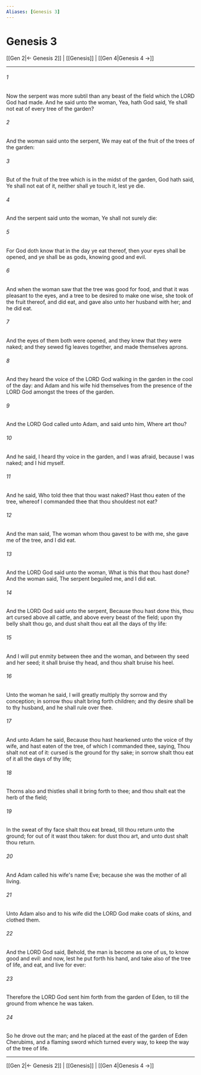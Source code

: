 ```yaml
---
Aliases: [Genesis 3]
---
```

# Genesis 3

[[Gen 2|← Genesis 2]] | [[Genesis]] | [[Gen 4|Genesis 4 →]]
***



###### 1 
Now the serpent was more subtil than any beast of the field which the LORD God had made. And he said unto the woman, Yea, hath God said, Ye shall not eat of every tree of the garden? 

###### 2 
And the woman said unto the serpent, We may eat of the fruit of the trees of the garden: 

###### 3 
But of the fruit of the tree which is in the midst of the garden, God hath said, Ye shall not eat of it, neither shall ye touch it, lest ye die. 

###### 4 
And the serpent said unto the woman, Ye shall not surely die: 

###### 5 
For God doth know that in the day ye eat thereof, then your eyes shall be opened, and ye shall be as gods, knowing good and evil. 

###### 6 
And when the woman saw that the tree was good for food, and that it was pleasant to the eyes, and a tree to be desired to make one wise, she took of the fruit thereof, and did eat, and gave also unto her husband with her; and he did eat. 

###### 7 
And the eyes of them both were opened, and they knew that they were naked; and they sewed fig leaves together, and made themselves aprons. 

###### 8 
And they heard the voice of the LORD God walking in the garden in the cool of the day: and Adam and his wife hid themselves from the presence of the LORD God amongst the trees of the garden. 

###### 9 
And the LORD God called unto Adam, and said unto him, Where art thou? 

###### 10 
And he said, I heard thy voice in the garden, and I was afraid, because I was naked; and I hid myself. 

###### 11 
And he said, Who told thee that thou wast naked? Hast thou eaten of the tree, whereof I commanded thee that thou shouldest not eat? 

###### 12 
And the man said, The woman whom thou gavest to be with me, she gave me of the tree, and I did eat. 

###### 13 
And the LORD God said unto the woman, What is this that thou hast done? And the woman said, The serpent beguiled me, and I did eat. 

###### 14 
And the LORD God said unto the serpent, Because thou hast done this, thou art cursed above all cattle, and above every beast of the field; upon thy belly shalt thou go, and dust shalt thou eat all the days of thy life: 

###### 15 
And I will put enmity between thee and the woman, and between thy seed and her seed; it shall bruise thy head, and thou shalt bruise his heel. 

###### 16 
Unto the woman he said, I will greatly multiply thy sorrow and thy conception; in sorrow thou shalt bring forth children; and thy desire shall be to thy husband, and he shall rule over thee. 

###### 17 
And unto Adam he said, Because thou hast hearkened unto the voice of thy wife, and hast eaten of the tree, of which I commanded thee, saying, Thou shalt not eat of it: cursed is the ground for thy sake; in sorrow shalt thou eat of it all the days of thy life; 

###### 18 
Thorns also and thistles shall it bring forth to thee; and thou shalt eat the herb of the field; 

###### 19 
In the sweat of thy face shalt thou eat bread, till thou return unto the ground; for out of it wast thou taken: for dust thou art, and unto dust shalt thou return. 

###### 20 
And Adam called his wife's name Eve; because she was the mother of all living. 

###### 21 
Unto Adam also and to his wife did the LORD God make coats of skins, and clothed them. 

###### 22 
And the LORD God said, Behold, the man is become as one of us, to know good and evil: and now, lest he put forth his hand, and take also of the tree of life, and eat, and live for ever: 

###### 23 
Therefore the LORD God sent him forth from the garden of Eden, to till the ground from whence he was taken. 

###### 24 
So he drove out the man; and he placed at the east of the garden of Eden Cherubims, and a flaming sword which turned every way, to keep the way of the tree of life.

***
[[Gen 2|← Genesis 2]] | [[Genesis]] | [[Gen 4|Genesis 4 →]]
